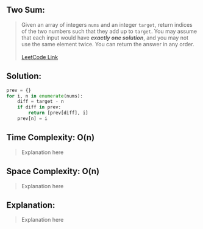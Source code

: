 ## Two Sum:
> Given an array of integers `nums` and an integer `target`, return indices of the two numbers such that they add up to `target`.
> You may assume that each input would have ***exactly one solution***, and you may not use the same element twice.
> You can return the answer in any order. <br/><br/>
> [LeetCode Link](https://leetcode.com/problems/two-sum/description/)

## Solution: 
``` python
prev = {}
for i, n in enumerate(nums):
    diff = target - n
    if diff in prev:
        return [prev[diff], i]
    prev[n] = i
```

## Time Complexity: O(n)
> Explanation here

## Space Complexity: O(n)
> Explanation here

## Explanation:
> Explanation here
